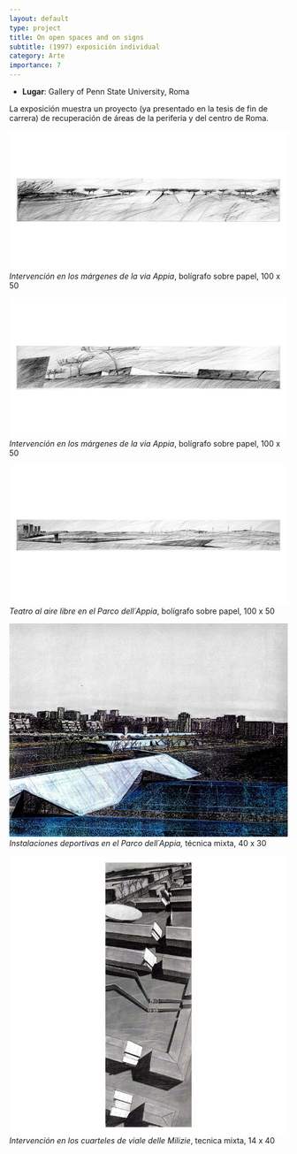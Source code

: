 ```yaml
---
layout: default
type: project
title: On open spaces and on signs  
subtitle: (1997) exposición individual
category: Arte
importance: 7
---
```


- **Lugar**: Gallery of Penn State University, Roma

La exposición muestra un proyecto (ya presentado en la tesis de fin de carrera) de recuperación de áreas de la periferia y del centro de Roma.

![](02.jpg)
*Intervención en los márgenes de la via Appia*, bolígrafo sobre papel, 100 x 50

![](03.jpg)
*Intervención en los márgenes de la via Appia*, bolígrafo sobre papel, 100 x 50

![](04.jpg)
*Teatro al aire libre en el Parco dell´Appia*, bolígrafo sobre papel, 100 x 50

![](05.jpg)
*Instalaciones deportivas en el Parco dell´Appia,* técnica mixta, 40 x 30

![](06.jpg)
*Intervención en los cuarteles de viale delle Milizie*, tecnica mixta, 14 x 40
